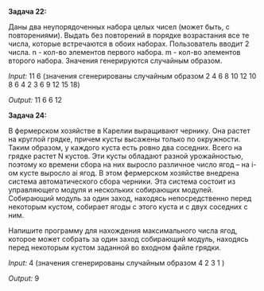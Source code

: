 **Задача 22:**

Даны два неупорядоченных набора целых чисел (может быть, с повторениями).
Выдать без повторений в порядке возрастания все те числа, которые встречаются в обоих наборах.
Пользователь вводит 2 числа.
n - кол-во элементов первого набора.
m - кол-во элементов второго набора.
Значения генерируются случайным образом.

_Input:_ 11 6
(значения сгенерированы случайным образом
2 4 6 8 10 12 10 8 6 4 2
3 6 9 12 15 18)

_Output:_ 11 6
6 12

**Задача 24:**

В фермерском хозяйстве в Карелии выращивают чернику. Она растет на круглой грядке, причем кусты высажены только по окружности. Таким образом, у каждого куста есть ровно два соседних. Всего на грядке растет N кустов. Эти кусты обладают разной урожайностью, поэтому ко времени сбора на них выросло различное число ягод – на i-ом кусте выросло ai ягод.
В этом фермерском хозяйстве внедрена система автоматического сбора черники. Эта система состоит из управляющего модуля и нескольких собирающих модулей. Собирающий модуль за один заход, находясь непосредственно перед некоторым кустом, собирает ягоды с этого куста и с двух соседних с ним.

Напишите программу для нахождения максимального числа ягод, которое может собрать за один заход собирающий модуль, находясь перед некоторым кустом заданной во входном файле грядки.

_Input:_ 4
(значения сгенерированы случайным образом
4 2 3 1 )

_Output:_ 9